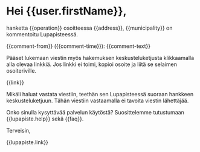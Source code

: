 # Hei {{user.firstName}},

hanketta {{operation}} osoitteessa {{address}}, {{municipality}} on kommentoitu Lupapisteessä.

{{comment-from}} ({{comment-time}}):
{{comment-text}}

Pääset lukemaan viestin my&ouml;s hakemuksen keskusteluketjusta klikkaamalla alla olevaa linkkiä. Jos linkki ei toimi, kopioi osoite ja liitä se selaimen osoiteriville.

{{link}}

Mikäli haluat vastata viestiin, teethän sen Lupapisteessä suoraan hankkeen keskusteluketjuun. Tähän viestiin vastaamalla ei tavoita viestin lähettäjää.

Onko sinulla kysyttävää palvelun käytöstä? Suosittelemme tutustumaan {{lupapiste.help}} sekä {{faq}}.

Terveisin,

{{lupapiste.link}}
